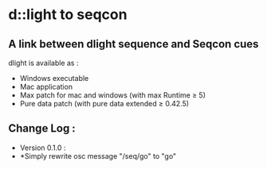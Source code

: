 # d::light to seqcon
## A link between dlight sequence and Seqcon cues

dlight is available as :     
*    Windows executable    
*    Mac application    
*    Max patch for mac and windows (with max Runtime ≥ 5)    
*    Pure data patch (with pure data extended ≥ 0.42.5)    

## Change Log : 

* Version 0.1.0 : 
* *Simply rewrite osc message "/seq/go" to "go"